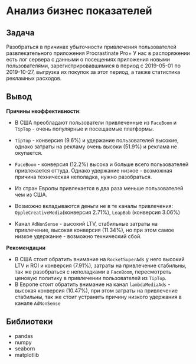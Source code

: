 # Анализ бизнес показателей

## Задача

Разобраться в причинах убыточности привлечения пользователей развлекательного приложения Procrastinate Pro+
У нас в распоряжении есть лог сервера с данными о посещениях приложения новыми пользователями, зарегистрировавшимися в период с 2019-05-01 по 2019-10-27, выгрузка их покупок за этот период, а также статистика рекламных расходов.

## Вывод
**Причины неэффективности**:
- В США преобладают пользователи привлеченные из `FaceBoom` и `TipTop` - очень популярные и посещаемые платформы.
- `TipTop` - конверсия (9.6%) и удержание пользователей высокие, однако затраты на рекламу очень высоки (51.9%) и реклама не окупается.
- `FaceBoom` - конверсия (12.2%) высока и больше всего пользователей привлекается оттуда. Однако удержание низкое - возможная причина техническая неполадка, нужно разобраться.

- Из стран Европы привлекается в два раза меньше пользователей чем из США.
- Возможно вкладываются деньги не в те каналы привлечения: `OppleCreativeMedia`(конверсия 2.71%), `LeapBob` (конверсия 3.06%)
- Канал `AdNonSense` - высокий LTV, стабильные затраты на привлечение, высокая конверсия (11.34%), но при этом самое низкое удержание - возможно технический сбой.

**Рекомендации**
- В США стоит обратить внимание на `RocketSuperAds` у него высокий LTV и ROI и конверсия (7.91%), затраты на привлечение стабильны, так же разобраться с неполадками в `FaceBoom`, пересмотреть ценовую политику в привлечении пользователей из `TipTop`.
- В Европе стоит обратить внимание на канал `lambdaMediaAds` - высокая конверсия (10.47%), при этом затраты на привлечение стабильны, так же стоит устранить причину низкого удержания в канале `AdNonSense`

## Библиотеки
- pandas
- numpy
- seaborn
- matplotlib

